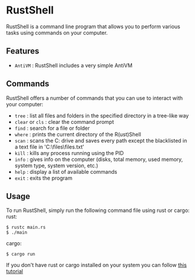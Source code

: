 # RustShell

RustShell is a command line program that allows you to perform various tasks using commands on your computer.

## Features

- `AntiVM` : RustShell includes a very simple AntiVM

## Commands
RustShell offers a number of commands that you can use to interact with your computer:

- `tree` : list all files and folders in the specified directory in a tree-like way
- `clear` or `cls` : clear the command prompt
- `find` : search for a file or folder
- `where` : prints the current directory of the R(ust)Shell
- `scan` : scans the C: drive and saves every path except the blacklisted in a text file in 'C:\files\files.txt'
- `kill` : kills any process running using the PID
- `info` : gives info on the computer (disks, total memory, used memory, system type, system version, etc.)
- `help` : display a list of available commands
- `exit` : exits the program

## Usage

To run RustShell, simply run the following command file using rust or cargo:
rust:
```
$ rustc main.rs
$ ./main
```
cargo:
```
$ cargo run
```
If you don't have rust or cargo installed on your system you can follow [this tutorial](https://doc.rust-lang.org/cargo/getting-started/installation.html)
